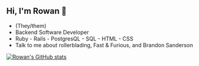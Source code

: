 ## Hi, I'm Rowan 🍄
- (They/them)
- Backend Software Developer
- Ruby - Rails - PostgresQL - SQL - HTML - CSS
- Talk to me about rollerblading, Fast & Furious, and Brandon Sanderson

[![Rowan's GitHub stats](https://github-readme-stats.vercel.app/api?username=rowandw&theme=material-palenight&show_icons=true)](https://github.com/rowandw/github-readme-stats)

